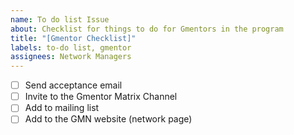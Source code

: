 ```yaml
---
name: To do list Issue
about: Checklist for things to do for Gmentors in the program
title: "[Gmentor Checklist]"
labels: to-do list, gmentor
assignees: Network Managers
---
```


- [ ] Send acceptance email
- [ ] Invite to the Gmentor Matrix Channel
- [ ] Add to mailing list
- [ ] Add to the GMN website (network page)
